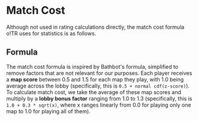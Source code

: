 # Match Cost

Although not used in rating calculations directly, the match cost formula o!TR uses for statistics is as follows.

## Formula

The match cost formula is inspired by Bathbot's formula, simplified to remove factors that are not relevant for our purposes. Each player receives a **map score** between 0.5 and 1.5 for each map they play, with 1.0 being average across the lobby (specifically, this is `0.5 + normal cdf(z-score)`). To calculate match cost, we take the average of these map scores and multiply by a **lobby bonus factor** ranging from 1.0 to 1.3 (specifically, this is `1.0 + 0.3 * sqrt(x)`, where x ranges linearly from 0.0 for playing only one map to 1.0 for playing all of them). 